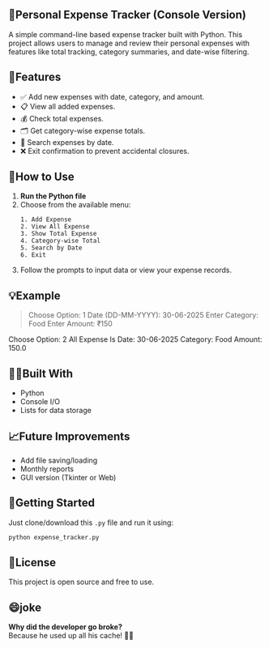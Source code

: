 ## 💸Personal Expense Tracker (Console Version)
A simple command-line based expense tracker built with Python. This project allows users to manage and review their personal expenses with features like total tracking, category summaries, and date-wise filtering.


## 🚀Features
- ✅ Add new expenses with date, category, and amount.
- 📋 View all added expenses.
- 💰 Check total expenses.
- 🗂️ Get category-wise expense totals.
- 📅 Search expenses by date.
- ❌ Exit confirmation to prevent accidental closures.


## 🔧How to Use
1. **Run the Python file**
2. Choose from the available menu:
    ```
    1. Add Expense
    2. View All Expense
    3. Show Total Expense
    4. Category-wise Total
    5. Search by Date
    6. Exit
    ```
3. Follow the prompts to input data or view your expense records.


## 💡Example
> Choose Option: 1
Date (DD-MM-YYYY): 30-06-2025
Enter Category: Food
Enter Amount: ₹150

Choose Option: 2
All Expense Is
Date: 30-06-2025 Category: Food Amount: 150.0


## 👨‍💻Built With
- Python
- Console I/O
- Lists for data storage


## 📈Future Improvements
- Add file saving/loading
- Monthly reports
- GUI version (Tkinter or Web)


## 🏁Getting Started
Just clone/download this `.py` file and run it using:
```bash
python expense_tracker.py
```


## 📜License
This project is open source and free to use.


## 😄joke
**Why did the developer go broke?**  
Because he used up all his cache! 🧠💸
